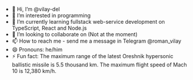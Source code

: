- 👋 Hi, I’m @vilay-del
- 👀 I’m interested in programming
- 🌱 I’m currently learning fullstack web-service development on TypeScript, React and Node.js
- 💞️ I’m looking to collaborate on (Not at the moment)
- 📫 How to reach me - send me a message in Telegram @roman_vilay
- 😄 Pronouns: he/him
- ⚡ Fun fact: The maximum range of the latest Oreshnik hypersonic ballistic missile is 5.5 thousand km. The maximum flight speed of Mach 10 is 12,380 km/h.

<!---
vilay-del/vilay-del is a ✨ special ✨ repository because its `README.md` (this file) appears on your GitHub profile.
You can click the Preview link to take a look at your changes.
--->
